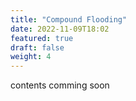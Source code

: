 ```yaml
---
title: "Compound Flooding"
date: 2022-11-09T18:02
featured: true
draft: false
weight: 4
---
```


contents comming soon